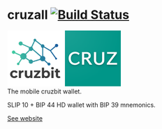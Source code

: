 # cruzall [![Build Status](https://travis-ci.org/GreenAppers/cruzall.svg?branch=master)](https://travis-ci.org/GreenAppers/cruzall)
<img src="assets/cruzbit.png" width=128 /> <img src="assets/icon.png" /><br/> The mobile cruzbit wallet.

SLIP 10 + BIP 44 HD wallet with BIP 39 mnemonics.

[See website](https://www.greenappers.com/cruzall)

